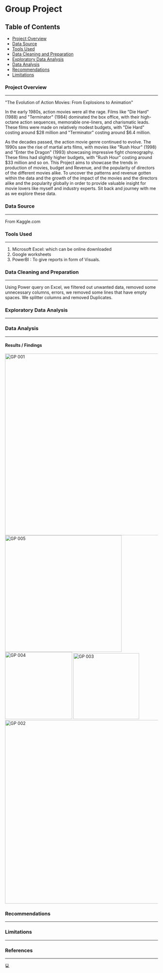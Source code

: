 # Group Project

## Table of Contents
- [Project Overview](#project-overview)
- [Data Source](#data-source)
- [Tools Used](#tools-used)
- [Data Cleaning and Preparation](#data-cleaning-and-preparation)
- [Exploratory Data Analysis](#exploratory-data-analysis)
- [Data Analysis](#data-analysis)
- [Recommendations](#recommendations)
- [Limitations](#limitations)


### Project Overview
---

"The Evolution of Action Movies: From Explosions to Animation"


In the early 1980s, action movies were all the rage. Films like "Die Hard" (1988) and "Terminator" (1984) dominated the box office, with their high-octane action sequences, memorable one-liners, and charismatic leads. These films were made on relatively modest budgets, with "Die Hard" costing around $28 million and "Terminator" costing around $6.4 million.

As the decades passed, the action movie genre continued to evolve. The 1990s saw the rise of martial arts films, with movies like "Rush Hour" (1998) and "Enter the Dragon" (1993) showcasing impressive fight choreography. These films had slightly higher budgets, with "Rush Hour" costing around $33 million and so on.
This Project aims to showcase the trends in production of movies, budget and Revenue, and the popularity of directors of the different movies alike. To uncover the patterns and revenue gotten within the data and the growth of the impact of the movies and the directors alike and the popularity globally in order to provide valuable insight for movie lovers like myself and industry experts. Sit back and journey with me as we explore these data.


### Data Source
---

From Kaggle.com

### Tools Used
---

1. Microsoft Excel:  which can be online downloaded
2. Google worksheets
3. PowerBI : To give reports in form of Visuals.

### Data Cleaning and Preparation
---

Using Power query on Excel, we filtered out unwanted data, removed some unnecessary columns, errors, we removed some lines that have empty spaces. We splitter columns and removed Duplicates.


### Exploratory Data Analysis
---


### Data Analysis
---
#### Results / Findings

<img width="598" alt="GP 001" src="https://github.com/user-attachments/assets/89f3689e-926c-41b6-96a5-99b9a8a74529">


<img width="384" alt="GP 005" src="https://github.com/user-attachments/assets/0e67f4dc-ed6e-4d60-a389-fb6f957f7205">


<img width="221" alt="GP 004" src="https://github.com/user-attachments/assets/ce5f3f96-df78-4908-9a8e-e7badbfb376c">


<img width="217" alt="GP 003" src="https://github.com/user-attachments/assets/1bb1e0d5-b0f7-46ed-b7b7-2eaa39560acb">


<img width="604" alt="GP 002" src="https://github.com/user-attachments/assets/2a8e2b52-36cc-4fdc-8c5b-77438cb50dc9">


### Recommendations
---

 

### Limitations
---




### References
---
💻


